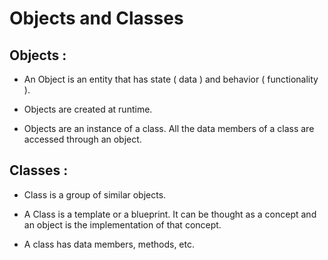 # Objects and Classes


## Objects :

- An Object is an entity that has state ( data ) and behavior ( functionality ).

- Objects are created at runtime.

- Objects are an instance of a class. All the data members of a class are accessed through an object.

## Classes :

- Class is a group of similar objects.

- A Class is a template or a blueprint. It can be thought as a concept and an object is the implementation of that concept.

- A class has data members, methods, etc.

